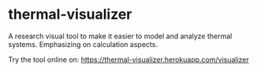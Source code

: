 # thermal-visualizer

A research visual tool to make it easier to model and analyze thermal systems. Emphasizing on calculation aspects. 

Try the tool online on:
https://thermal-visualizer.herokuapp.com/visualizer